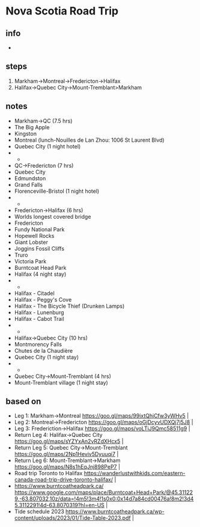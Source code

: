 # Nova Scotia Road Trip  

## info  
* 

## steps  
1. Markham->Montreal->Fredericton->Halifax
2. Halifax->Quebec City->Mount-Tremblant>Markham

## notes  
*  Markham->QC (7.5 hrs)
*  The Big Apple
*  Kingston
*  Montreal (lunch-Nouilles de Lan Zhou: 1006 St Laurent Blvd)
*  Quebec City (1 night hotel)
*  *
*  QC->Fredericton (7 hrs)
*  Quebec City
*  Edmundston 
*  Grand Falls
*  Florenceville-Bristol (1 night hotel)
*  *
*  Fredericton->Halifax (6 hrs)
*  Worlds longest covered bridge
*  Fredericton
*  Fundy National Park
*  Hopewell Rocks
*  Giant Lobster
*  Joggins Fossil Cliffs
*  Truro
*  Victoria Park
*  Burntcoat Head Park
*  Halifax (4 night stay)
*  *
*  Halifax - Citadel
*  Halifax - Peggy's Cove
*  Halifax - The Bicycle Thief (Drunken Lamps)
*  Halifax - Lunenburg
*  Halifax - Cabot Trail
*  *
*  Halifax->Quebec City (10 hrs)
*  Montmorency Falls
*  Chutes de la Chaudière
*  Quebec City (1 night stay)
*  *
*  Quebec City->Mount-Tremblant (4 hrs)
*  Mount-Tremblant village (1 night stay)

## based on  
*  Leg 1: Markham->Montreal https://goo.gl/maps/99ixtQhjCfw3yWHv5 |
*  Leg 2: Montreal->Fredericton https://goo.gl/maps/oGjDcyvUDXQj7j5J8 |
*  Leg 3: Frederiction->Halifax https://goo.gl/maps/voLTiJ9Qmc58511g9 |
*  Return Leg 4: Halifax->Quebec City https://goo.gl/maps/sYZYxAn2vRZdXHcx5 |
*  Return Leg 5: Quebec City->Mount-Tremblant https://goo.gl/maps/2Np1Heviv5Dyuuqi7 |
*  Return Leg 6: Mount-Tremblant->Markham https://goo.gl/maps/N8s1hEqJnj898PeP7 |
*  Road trip Toronto to Halifax https://wanderlustwithkids.com/eastern-canada-road-trip-drive-toronto-halifax/ |
*  https://www.burntcoatheadpark.ca/  https://www.google.com/maps/place/Burntcoat+Head+Park/@45.311229,-63.807032,10z/data=!4m5!3m4!1s0x0:0x14d7a84cd00476a!8m2!3d45.3112291!4d-63.8070319?hl=en-US |
*  Tide schedule 2023 https://www.burntcoatheadpark.ca/wp-content/uploads/2023/01/Tide-Table-2023.pdf |
